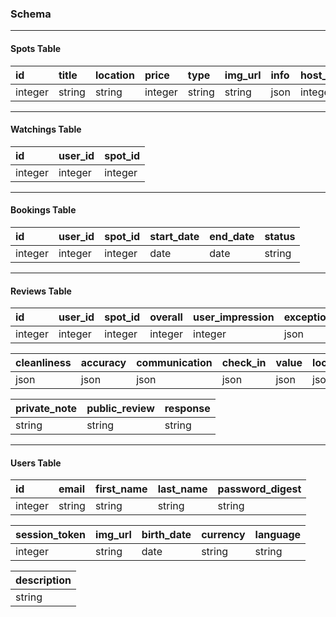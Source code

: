 ### Schema
____
####  Spots Table
| id | title | location | price | type | img_url | info | host_id      |
| :- | :- | :- | :- | :- | :- | :- | :- |
|  integer  |  string  |  string  | integer | string | string | json | integer |

____

####  Watchings Table
| id | user_id | spot_id |
| :- | :- | :- |
|  integer  |  integer  |  integer  |
____

####  Bookings Table
| id | user_id | spot_id | start_date | end_date | status |
| :- | :- | :- | :- | :- | :- |
|  integer  |  integer  |  integer  | date | date | string |
____

#### Reviews Table
| id | user_id | spot_id | overall | user_impression | exceptionals |
| :- | :- | :- | :- | :- | :- |
|  integer  |  integer  |  integer  | integer | integer | json |

| cleanliness | accuracy | communication | check_in | value | location |
| :- | :- | :- | :- | :- | :- |
|  json |  json  |  json  | json | json | json |

| private_note | public_review | response |
| :- | :- | :- |
|  string |  string  | string |
____

#### Users Table

| id | email | first_name | last_name | password_digest |
| :- | :- | :- | :- | :- |
|  integer  |  string  |  string  | string | string |

 | session_token | img_url | birth_date | currency | language |
 | :- | :- | :- | :- | :- |
 |  integer  |  string  | date | string | string |

 | description |
 | :- |
 |  string  |

